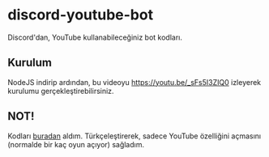 # discord-youtube-bot
Discord'dan, YouTube kullanabileceğiniz bot kodları.

## Kurulum
NodeJS indirip ardından, bu videoyu https://youtu.be/_sFs5I3ZIQ0 izleyerek kurulumu gerçekleştirebilirsiniz.

## NOT!
Kodları [buradan](https://github.com/Snowflake107/youtube-together-bot) aldım. Türkçeleştirerek, sadece YouTube özelliğini açmasını (normalde bir kaç oyun açıyor) sağladım.
